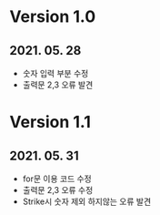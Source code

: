 # Version 1.0
## 2021. 05. 28 
 - 숫자 입력 부분 수정
 - 출력문 2,3 오류 발견
 
# Version 1.1
## 2021. 05. 31 
 - for문 이용 코드 수정
 - 출력문 2,3 오류 수정
 - Strike시 숫자 제외 하지않는 오류 발견
 
